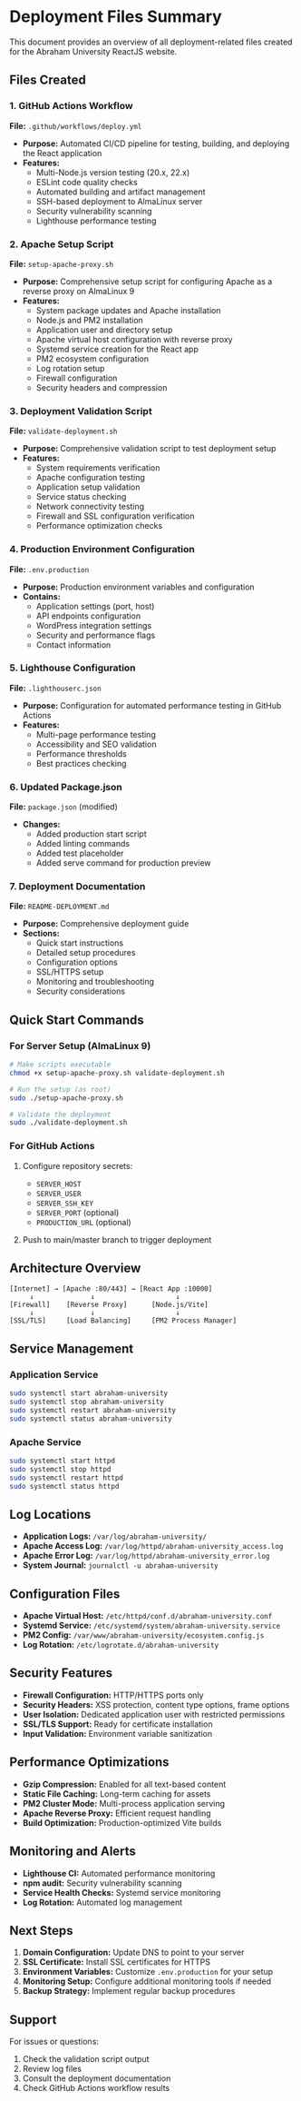 # Deployment Files Summary

This document provides an overview of all deployment-related files created for the Abraham University ReactJS website.

## Files Created

### 1. GitHub Actions Workflow
**File:** `.github/workflows/deploy.yml`
- **Purpose:** Automated CI/CD pipeline for testing, building, and deploying the React application
- **Features:**
  - Multi-Node.js version testing (20.x, 22.x)
  - ESLint code quality checks
  - Automated building and artifact management
  - SSH-based deployment to AlmaLinux server
  - Security vulnerability scanning
  - Lighthouse performance testing

### 2. Apache Setup Script
**File:** `setup-apache-proxy.sh`
- **Purpose:** Comprehensive setup script for configuring Apache as a reverse proxy on AlmaLinux 9
- **Features:**
  - System package updates and Apache installation
  - Node.js and PM2 installation
  - Application user and directory setup
  - Apache virtual host configuration with reverse proxy
  - Systemd service creation for the React app
  - PM2 ecosystem configuration
  - Log rotation setup
  - Firewall configuration
  - Security headers and compression

### 3. Deployment Validation Script
**File:** `validate-deployment.sh`
- **Purpose:** Comprehensive validation script to test deployment setup
- **Features:**
  - System requirements verification
  - Apache configuration testing
  - Application setup validation
  - Service status checking
  - Network connectivity testing
  - Firewall and SSL configuration verification
  - Performance optimization checks

### 4. Production Environment Configuration
**File:** `.env.production`
- **Purpose:** Production environment variables and configuration
- **Contains:**
  - Application settings (port, host)
  - API endpoints configuration
  - WordPress integration settings
  - Security and performance flags
  - Contact information

### 5. Lighthouse Configuration
**File:** `.lighthouserc.json`
- **Purpose:** Configuration for automated performance testing in GitHub Actions
- **Features:**
  - Multi-page performance testing
  - Accessibility and SEO validation
  - Performance thresholds
  - Best practices checking

### 6. Updated Package.json
**File:** `package.json` (modified)
- **Changes:**
  - Added production start script
  - Added linting commands
  - Added test placeholder
  - Added serve command for production preview

### 7. Deployment Documentation
**File:** `README-DEPLOYMENT.md`
- **Purpose:** Comprehensive deployment guide
- **Sections:**
  - Quick start instructions
  - Detailed setup procedures
  - Configuration options
  - SSL/HTTPS setup
  - Monitoring and troubleshooting
  - Security considerations

## Quick Start Commands

### For Server Setup (AlmaLinux 9)
```bash
# Make scripts executable
chmod +x setup-apache-proxy.sh validate-deployment.sh

# Run the setup (as root)
sudo ./setup-apache-proxy.sh

# Validate the deployment
sudo ./validate-deployment.sh
```

### For GitHub Actions
1. Configure repository secrets:
   - `SERVER_HOST`
   - `SERVER_USER` 
   - `SERVER_SSH_KEY`
   - `SERVER_PORT` (optional)
   - `PRODUCTION_URL` (optional)

2. Push to main/master branch to trigger deployment

## Architecture Overview

```
[Internet] → [Apache :80/443] → [React App :10000]
     ↓              ↓                    ↓
[Firewall]    [Reverse Proxy]      [Node.js/Vite]
     ↓              ↓                    ↓
[SSL/TLS]     [Load Balancing]     [PM2 Process Manager]
```

## Service Management

### Application Service
```bash
sudo systemctl start abraham-university
sudo systemctl stop abraham-university
sudo systemctl restart abraham-university
sudo systemctl status abraham-university
```

### Apache Service
```bash
sudo systemctl start httpd
sudo systemctl stop httpd
sudo systemctl restart httpd
sudo systemctl status httpd
```

## Log Locations

- **Application Logs:** `/var/log/abraham-university/`
- **Apache Access Log:** `/var/log/httpd/abraham-university_access.log`
- **Apache Error Log:** `/var/log/httpd/abraham-university_error.log`
- **System Journal:** `journalctl -u abraham-university`

## Configuration Files

- **Apache Virtual Host:** `/etc/httpd/conf.d/abraham-university.conf`
- **Systemd Service:** `/etc/systemd/system/abraham-university.service`
- **PM2 Config:** `/var/www/abraham-university/ecosystem.config.js`
- **Log Rotation:** `/etc/logrotate.d/abraham-university`

## Security Features

- **Firewall Configuration:** HTTP/HTTPS ports only
- **Security Headers:** XSS protection, content type options, frame options
- **User Isolation:** Dedicated application user with restricted permissions
- **SSL/TLS Support:** Ready for certificate installation
- **Input Validation:** Environment variable sanitization

## Performance Optimizations

- **Gzip Compression:** Enabled for all text-based content
- **Static File Caching:** Long-term caching for assets
- **PM2 Cluster Mode:** Multi-process application serving
- **Apache Reverse Proxy:** Efficient request handling
- **Build Optimization:** Production-optimized Vite builds

## Monitoring and Alerts

- **Lighthouse CI:** Automated performance monitoring
- **npm audit:** Security vulnerability scanning
- **Service Health Checks:** Systemd service monitoring
- **Log Rotation:** Automated log management

## Next Steps

1. **Domain Configuration:** Update DNS to point to your server
2. **SSL Certificate:** Install SSL certificates for HTTPS
3. **Environment Variables:** Customize `.env.production` for your setup
4. **Monitoring Setup:** Configure additional monitoring tools if needed
5. **Backup Strategy:** Implement regular backup procedures

## Support

For issues or questions:
1. Check the validation script output
2. Review log files
3. Consult the deployment documentation
4. Check GitHub Actions workflow results